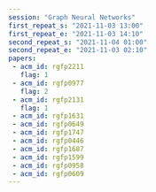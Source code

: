 ```yaml
---
session: "Graph Neural Networks"
first_repeat_s: "2021-11-03 13:00" 
first_repeat_e: "2021-11-03 14:10" 
second_repeat_s: "2021-11-04 01:00" 
second_repeat_e: "2021-11-03 02:10"
papers:
 - acm_id: rgfp2211
   flag: 1
 - acm_id: rgfp0977
   flag: 2
 - acm_id: rgfp2131
   flag: 1
 - acm_id: rgfp1631
 - acm_id: rgfp0649
 - acm_id: rgfp1747
 - acm_id: rgfp0446
 - acm_id: rgfp1687
 - acm_id: rgfp1599
 - acm_id: rgfp0958
 - acm_id: rgfp0609
---
```

